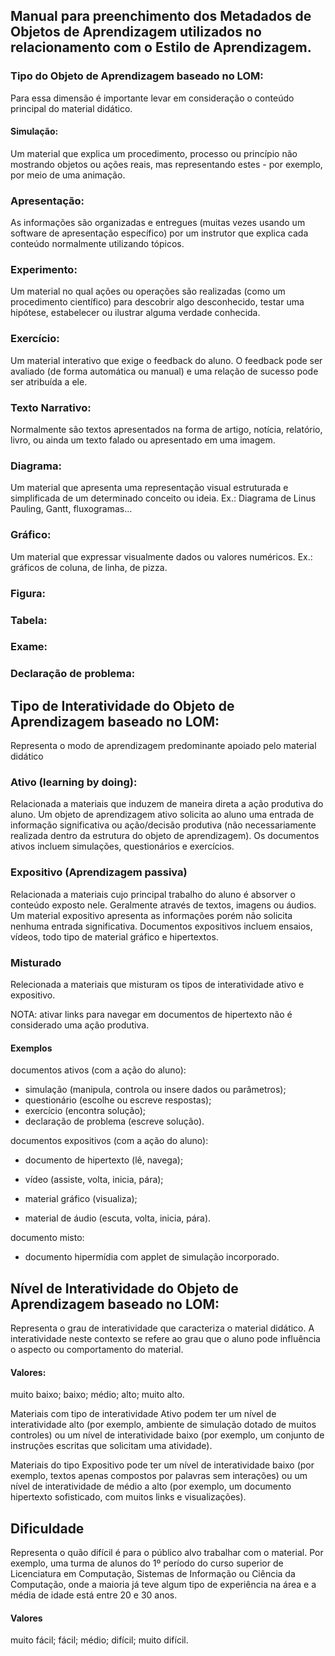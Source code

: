 ## Manual para preenchimento dos Metadados de Objetos de Aprendizagem utilizados no relacionamento com o Estilo de Aprendizagem.

### Tipo do Objeto de Aprendizagem baseado no LOM:

Para essa dimensão é importante levar em consideração o conteúdo principal do material didático.


#### Simulação: 
Um material que explica um procedimento, processo ou princípio não mostrando objetos ou ações reais, mas representando estes - por exemplo, por meio de uma animação.

### Apresentação: 
As informações são organizadas e entregues (muitas vezes usando um software de apresentação específico) por um instrutor que explica cada conteúdo normalmente utilizando tópicos.

### Experimento: 
Um material no qual ações ou operações são realizadas (como um procedimento científico) para descobrir algo desconhecido, testar uma hipótese, estabelecer ou ilustrar alguma verdade conhecida.

### Exercício: 
Um material interativo que exige o feedback do aluno. O feedback pode ser avaliado (de forma automática ou manual) e uma relação de sucesso pode ser atribuída a ele.

### Texto Narrativo: 
Normalmente são textos apresentados na forma de artigo, notícia, relatório, livro, ou ainda
um texto falado ou apresentado em uma imagem.

### Diagrama: 
Um material que apresenta uma representação visual estruturada e simplificada de um determinado conceito ou ideia. Ex.: Diagrama de Linus Pauling, Gantt, fluxogramas...

### Gráfico: 
Um material que expressar visualmente dados ou valores numéricos. Ex.: gráficos de coluna, de linha, de pizza. 

### Figura: 

### Tabela:

### Exame:

### Declaração de problema:

## Tipo de Interatividade do Objeto de Aprendizagem baseado no LOM:
Representa o modo de aprendizagem predominante apoiado pelo material didático

### Ativo (learning by doing):
Relacionada a materiais que induzem de maneira direta a ação produtiva do aluno. Um objeto de aprendizagem ativo solicita ao aluno uma entrada de informação significativa ou ação/decisão produtiva (não necessariamente realizada dentro da estrutura do objeto de aprendizagem). Os documentos ativos incluem simulações, questionários e exercícios.
 
### Expositivo (Aprendizagem passiva)
Relacionada a materiais cujo principal trabalho do aluno é absorver o conteúdo exposto nele. Geralmente através de textos, imagens ou áudios. Um material expositivo apresenta as informações porém não solicita nenhuma entrada significativa. 
Documentos expositivos incluem ensaios, vídeos, todo tipo de material gráfico e hipertextos.

### Misturado
Relecionada a materiais que misturam os tipos de interatividade ativo e expositivo.

NOTA: ativar links para navegar em documentos de hipertexto não é considerado uma ação produtiva.

#### Exemplos
documentos ativos (com a ação do aluno):

- simulação (manipula, controla ou insere dados ou parâmetros);
- questionário (escolhe ou escreve respostas);
- exercício (encontra solução);
- declaração de problema (escreve solução).

documentos expositivos (com a ação do aluno):

- documento de hipertexto (lê, navega);
- vídeo (assiste, volta, inicia, pára);
- material gráfico (visualiza);

- material de áudio (escuta, volta, inicia, pára).

documento misto:
- documento hipermídia com applet de simulação incorporado.

## Nível de Interatividade do Objeto de Aprendizagem baseado no LOM:
Representa o grau de interatividade que caracteriza o material didático. A interatividade neste contexto se refere ao grau que o aluno pode influência o aspecto ou comportamento do material.

#### Valores:
muito baixo; baixo; médio; alto; muito alto.

Materiais com tipo de interatividade Ativo podem ter um nível de interatividade alto (por exemplo, ambiente de simulação dotado de muitos controles) ou um nível de interatividade baixo (por exemplo, um conjunto de instruções escritas que solicitam uma atividade).

Materiais do tipo Expositivo pode ter um nível de interatividade baixo (por exemplo, textos apenas compostos por palavras sem interações) ou um nível de interatividade de médio a alto (por exemplo, um documento hipertexto sofisticado, com muitos links e visualizações).

## Dificuldade
Representa o quão difícil é para o público alvo trabalhar com o material. Por exemplo, uma turma de alunos do 1º período do curso superior de Licenciatura em Computação, Sistemas de Informação ou Ciência da Computação, onde a maioria já teve algum tipo de experiência na área e a média de idade está entre 20 e 30 anos.

#### Valores
muito fácil; fácil; médio; difícil; muito difícil.

